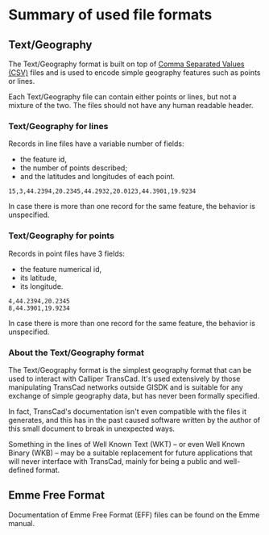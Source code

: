 Summary of used file formats
============================


Text/Geography
--------------

The Text/Geography format is built on top of [Comma Separated Values
(CSV)][CSV] files and is used to encode simple geography features such as
points or lines.

Each Text/Geography file can contain either points or lines, but not a mixture
of the two.  The files should not have any human readable header.


### Text/Geography for lines

Records in line files have a variable number of fields:

 - the feature id,
 - the number of points described;
 - and the latitudes and longitudes of each point.

```csv
15,3,44.2394,20.2345,44.2932,20.0123,44.3901,19.9234
```

In case there is more than one record for the same feature, the behavior is
unspecified.


### Text/Geography for points

Records in point files have 3 fields:

 - the feature numerical id,
 - its latitude,
 - its longitude.

```csv
4,44.2394,20.2345
8,44.3901,19.9234
```

In case there is more than one record for the same feature, the behavior is
unspecified.


### About the Text/Geography format

The Text/Geography format is the simplest geography format that can be used to
interact with Calliper TransCad.  It's used extensively by those manipulating
TransCad networks outside GISDK and is suitable for any exchange of simple
geography data, but has never been formally specified.

In fact, TransCad's documentation isn't even compatible with the files it
generates, and this has in the past caused software written by the author of
this small document to break in unexpected ways.

Something in the lines of Well Known Text (WKT) – or even Well Known
Binary (WKB) – may be a suitable replacement for future applications that will
never interface with TransCad, mainly for being a public and well-defined
format.


Emme Free Format
----------------

Documentation of Emme Free Format (EFF) files can be found on the Emme manual.


[CSV]: https://tools.ietf.org/html/rfc4180
[WKT]: https://en.wikipedia.org/wiki/Well-known_text

